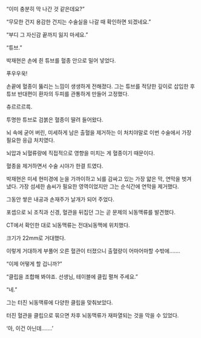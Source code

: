 “이미 충분히 막 나간 것 같은데요?”

“무모한 건지 용감한 건지는 수술실을 나갈 때 확인하면 되겠네요.”

“부디 그 자신감 끝까지 잃지 마세요.”

“튜브.”

박재현은 손에 쥔 튜브를 혈종 안으로 밀어 넣었다.

푸우우욱!

손끝에 혈종이 뚫리는 느낌이 생생하게 전해졌다. 그는 튜브를 적당한 깊이로 삽입한 후 튜브 반대편이 환자의 두피를 관통하게 만들어 고정했다.

츄르르르륵.

투명한 튜브로 검붉은 혈종이 딸려 들어왔다.

뇌 속에 굳어 버린, 미세하게 남은 출혈을 제거하는 이 처치야말로 이번 수술에서 가장 필요한 응급 처치였다.

뇌압과 뇌혈류량에 직접적으로 영향을 미치는 게 혈종이기 때문이다.

혈종을 제거하면서 수술 시야가 한결 트였다.

박재현은 미세 현미경에 눈을 가까이하고 뇌를 감싸고 있는 가장 얇은 막, 연막을 벗겨 냈다. 가장 섬세한 솜씨가 필요한 영역이었지만 그는 순식간에 연막을 제거했다.

그동안 쌓은 내공과 손재주가 날개가 되어 주었다.

포셉으로 뇌 조직과 신경, 혈관을 뒤집던 그는 곧 문제의 뇌동맥류를 발견했다.

CT에서 확인한 대로 뇌동맥류는 전대뇌동맥에 위치했다.

크기가 22mm로 거대했다.

이렇게 거대하게 부풀어 오른 혈관이 터졌으니 출혈량이 어마어마할 수밖에…….

“이제 어떻게 할 겁니까?”

“클립을 조합해 봐야죠. 선생님, 테이블에 클립 펼쳐 주세요.”

“네.”

그는 터진 뇌동맥류에 다양한 클립을 맞춰보았다.

터진 혈관을 클립으로 묶으면 차후 뇌동맥류가 재파열되는 것을 막을 수 있었다.

‘아, 이건 아닌데…….’